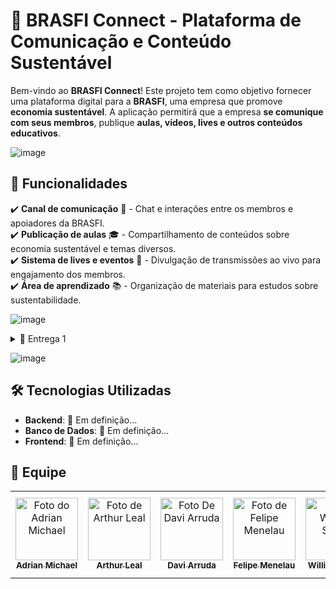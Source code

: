 # 🌱 BRASFI Connect - Plataforma de Comunicação e Conteúdo Sustentável

Bem-vindo ao **BRASFI Connect**! Este projeto tem como objetivo fornecer uma plataforma digital para a **BRASFI**, uma empresa que promove **economia sustentável**. A aplicação permitirá que a empresa **se comunique com seus membros**, publique **aulas, vídeos, lives e outros conteúdos educativos**.

![image](https://github.com/user-attachments/assets/bfcb6108-4f4e-4867-9756-26e86c89b253)

## 🚀 Funcionalidades

✔️ **Canal de comunicação** 📢 - Chat e interações entre os membros e apoiadores da BRASFI.  
✔️ **Publicação de aulas** 🎓 - Compartilhamento de conteúdos sobre economia sustentável e temas diversos.  
✔️ **Sistema de lives e eventos** 🎥 - Divulgação de transmissões ao vivo para engajamento dos membros.  
✔️ **Área de aprendizado** 📚 - Organização de materiais para estudos sobre sustentabilidade.  

![image](https://github.com/user-attachments/assets/bfcb6108-4f4e-4867-9756-26e86c89b253)

<details>

<summary>📧 Entrega 1</summary>

### 📄 Jira Backlog

</details>

![image](https://github.com/user-attachments/assets/bfcb6108-4f4e-4867-9756-26e86c89b253)

## 🛠️ Tecnologias Utilizadas

- **Backend**: 🚧 Em definição...  
- **Banco de Dados**: 🚧 Em definição... 
- **Frontend**: 🚧 Em definição...  


## 🤝 Equipe
<table>
  <tr>
    <td align="center">
      <a href="https://github.com/AdrianMichael5" title="defina o título do link">
        <img src="https://avatars.githubusercontent.com/u/144910632?v=4" width="100px;" alt="Foto do Adrian Michael"/><br>
        <sub>
          <b>Adrian Michael</b>
        </sub>
      </a>
    </td>
    <td align="center">
      <a href="https://github.com/arthurlealp" title="defina o título do link">
        <img src="https://avatars.githubusercontent.com/u/167883067?v=4" width="100px;" alt="Foto de Arthur Leal"/><br>
        <sub>
          <b>Arthur Leal</b>
        </sub>
      </a>
    </td>
    <td align="center">
      <a href="https://github.com/daviaarruda" title="defina o título do link">
        <img src="https://avatars.githubusercontent.com/u/162374995?v=4" width="100px;" alt="Foto De Davi Arruda"/><br>
        <sub>
          <b>Davi Arruda</b>
        </sub>
      </a>
    </td>
    <td align="center">
      <a href="https://github.com/Smenelove2" title="defina o título do link">
        <img src="https://avatars.githubusercontent.com/u/186720597?v=4" width="100px;" alt="Foto de Felipe Menelau"/><br>
        <sub>
          <b>Felipe Menelau</b>
        </sub>
      </a>
    </td>
     <td align="center">
      <a href="https://github.com/william-mjsouza" title="defina o título do link">
        <img src="https://avatars.githubusercontent.com/u/66651052?v=4" width="100px;" alt="Foto William Souza"/><br>
        <sub>
          <b>William Souza</b>
        </sub>
      </a>
    </td>
         <td align="center">
      <a href="https://github.com/Thiagovbrayner" title="defina o título do link">
        <img src="https://avatars.githubusercontent.com/u/170368607?v=4" width="100px;" alt="Foto Thiago Brayner"/><br>
        <sub>
          <b>Thiago Brayner</b>
        </sub>
      </a>
    </td>
        <td align="center">
      <a href="https://github.com/JulioVilasBoas" title="defina o título do link">
        <img src="https://avatars.githubusercontent.com/u/167148238?v=4" width="100px;" alt="Foto Julio Vilas Boas"/><br>
        <sub>
          <b>Julio Vilas Boas</b>
        </sub>
      </a>
    </td>
    </tr>
</table>

